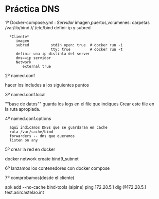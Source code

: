 # Práctica DNS

1º Docker-compose.yml :
      *Servidor*
         imagen,puertos,volumenes: carpetas /var/lib/bind // /etc/bind
         definir ip y subred

      *Cliente*
         imagen
         subred          stdin_open: true  # docker run -i
                         tty: true         # docker run -t
         definir una ip distinta del server
         dns==ip servidor
         Network
            external true

2º named.conf
   
   hacer los includes a los siguientes puntos

3º named.conf.local 
      
   ""base de datos"" guarda los logs en el file que indiques
    Crear este file en la ruta apropiada.

4º named.conf.options
      
      aqui indicamos DNSs que se guardaran en cache
      ruta /var/cache/bind
      forwarders -- dns que queramos
      listen on any

5º crear la red en docker

   docker network create bind9_subnet

6º lanzamos los contenedores con docker compose


7º comprobamos(desde el cliente)

  apk add --no-cache bind-tools (alpine)
  ping 172.28.5.1
  dig @172.28.5.1 test.asircastelao.int 


